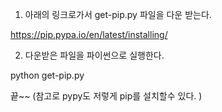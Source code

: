 1. 아래의 링크로가서 get-pip.py 파일을 다운 받는다.

https://pip.pypa.io/en/latest/installing/

2. 다운받은 파일을 파이썬으로 실행한다.

python get-pip.py

끝~~ (참고로 pypy도 저렇게 pip를 설치할수 있다. )